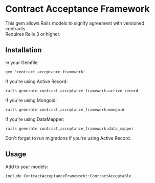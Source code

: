 # Contract Acceptance Framework

This gem allows Rails models to signify agreement with versioned contracts.  
Requires Rails 3 or higher.

## Installation

In your Gemfile:

    gem 'contract_acceptance_framework'

If you're using Active Record:

    rails generate contract_acceptance_framework:active_record

If you're using Mongoid:
    
    rails generate contract_acceptance_framework:mongoid

If you're using DataMapper:
    
    rails generate contract_acceptance_framework:data_mapper

Don't forget to run migrations if you're using Active Record.

## Usage

Add to your models:

    include ContractAcceptanceFramework::ContractAcceptable
